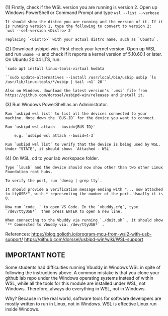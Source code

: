 (1)
	Firstly, check if the WSL version you are running is version 2. Open up Windows PowerShell or Command Prompt and type 
	`wsl --list --verbose`

	It should show the distro you are running and the version of it. If it is running version 1, type the following to convert to version 2:
	`wsl --set-version <Distro> 2`

	replacing `<Distro>` with your actual distro name, such as `Ubuntu`.

(2)
	Download usbipd-win. First check your kernel version. Open up WSL and run `uname -a` and check if it reports a kernel version of 5.10.60.1 or later.
	On Ubuntu 20.04 LTS, run:

	`sudo apt install linux-tools-virtual hwdata

	``sudo update-alternatives --install /usr/local/bin/usbip usbip `ls /usr/lib/linux-tools/*/usbip | tail -n1` 20``

	Also on Windows, download the latest version's `.msi` file from https://github.com/dorssel/usbipd-win/releases and install it.

(3)
	Run Windows PowerShell as an Administrator. 

	Run `usbipd wsl list` to list all the devices connected to your machine. Note down the `BUS-ID` for the device you want to connect.

	Run `usbipd wsl attach --busid={BUS-ID}`

		e.g. `usbipd wsl attach --busid=4-3`

	Run `usbipd wsl list` to verify that the device is being used by WSL. Under "STATE", it should show: `Attached - WSL`

(4)
	On WSL, cd to your lab workspace folder.

	Type `lsusb` and the device should now show other than two other Linux Foundation root hubs.

	To verify the port, run `dmesg | grep tty`.

	It should provide a verification message ending with "... now attached to ttyUSB*", with * representing the number of the port. Usually it is 0.

	Now run `code .` to open VS Code. In the `vbuddy.cfg`, type `/dev/ttyUSB*`  then press ENTER to open a new line.

	When connecting to the Vbuddy via running `./doit.sh` , it should show `** Connected to Vbuddy via: /dev/ttyUSB*` .

References: 
https://blog.golioth.io/program-mcu-from-wsl2-with-usb-support/
https://github.com/dorssel/usbipd-win/wiki/WSL-support

## IMPORTANT NOTE

Some students had difficulties running Vbuddy in Windows WSL in spite of following the instructions above.  A common mistake is that you clone your github lab repo under the Windows operating systems instead of within WSL, while all the tools for this module are installed under WSL, not Windows.  Therefore, always do everything in WSL, not in Windows. 

Why?  Because in the real world, software tools for software developers are mostly written to run in Linux, not in Windows.  WSL is effective Linux run inside Windows.
